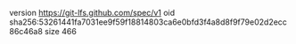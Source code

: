 version https://git-lfs.github.com/spec/v1
oid sha256:53261441fa7031ee9f59f18814803ca6e0bfd3f4a8d8f9f79e02d2ecc86c46a8
size 466
